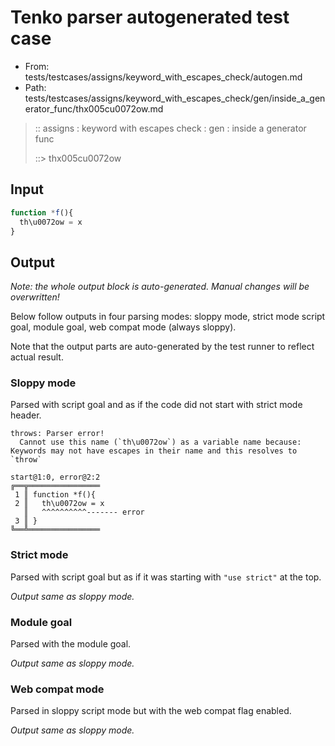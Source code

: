 # Tenko parser autogenerated test case

- From: tests/testcases/assigns/keyword_with_escapes_check/autogen.md
- Path: tests/testcases/assigns/keyword_with_escapes_check/gen/inside_a_generator_func/thx005cu0072ow.md

> :: assigns : keyword with escapes check : gen : inside a generator func
>
> ::> thx005cu0072ow

## Input


`````js
function *f(){
  th\u0072ow = x
}
`````

## Output

_Note: the whole output block is auto-generated. Manual changes will be overwritten!_

Below follow outputs in four parsing modes: sloppy mode, strict mode script goal, module goal, web compat mode (always sloppy).

Note that the output parts are auto-generated by the test runner to reflect actual result.

### Sloppy mode

Parsed with script goal and as if the code did not start with strict mode header.

`````
throws: Parser error!
  Cannot use this name (`th\u0072ow`) as a variable name because: Keywords may not have escapes in their name and this resolves to `throw`

start@1:0, error@2:2
╔══╦════════════════
 1 ║ function *f(){
 2 ║   th\u0072ow = x
   ║   ^^^^^^^^^^------- error
 3 ║ }
╚══╩════════════════

`````

### Strict mode

Parsed with script goal but as if it was starting with `"use strict"` at the top.

_Output same as sloppy mode._

### Module goal

Parsed with the module goal.

_Output same as sloppy mode._

### Web compat mode

Parsed in sloppy script mode but with the web compat flag enabled.

_Output same as sloppy mode._
